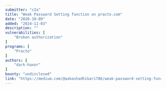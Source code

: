 ```yaml
---
submitter: "c2a"
title: "Weak Password Setting function on practo.com"
date: "2020-10-09"
added: "2024-11-03"
description: ""
vulnerabilities: [
    "Broken authorization"
]
programs: [
    "Practo"
]
authors: [
    "dark-haxor"
]
bounty: "undisclosed"
link: "https://medium.com/@aakashadhikari786/weak-password-setting-function-on-practo-com-79df78245b81"
---
```




